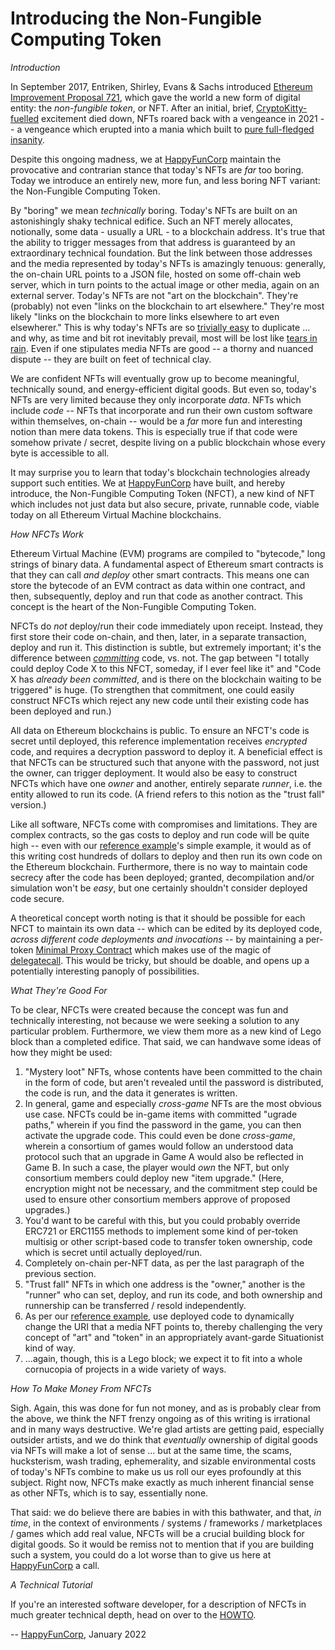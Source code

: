 # Introducing the Non-Fungible Computing Token

*Introduction*

In September 2017, Entriken, Shirley, Evans & Sachs introduced [Ethereum Improvement Proposal 721](https://eips.ethereum.org/EIPS/eip-721), which gave the world a new form of digital entity: the _non-fungible token_, or NFT. After an initial, brief, [CryptoKitty-fuelled](https://techcrunch.com/2017/12/03/people-have-spent-over-1m-buying-virtual-cats-on-the-ethereum-blockchain/) excitement died down, NFTs roared back with a vengeance in 2021 -- a vengeance which erupted into a mania which built to [pure full-fledged insanity](https://www.theverge.com/2021/12/30/22860010/bored-ape-yacht-club-payc-phayc-copycat-nft).

Despite this ongoing madness, we at [HappyFunCorp](https://happyfuncorp.com/) maintain the provocative and contrarian stance that today's NFTs are _far_ too boring. Today we introduce an entirely new, more fun, and less boring NFT variant: the Non-Fungible Computing Token.

By "boring" we mean _technically_ boring. Today's NFTs are built on an astonishingly shaky technical edifice. Such an NFT merely allocates, notionally, some data - usually a URL - to a blockchain address. It's true that the ability to trigger messages from that address is guaranteed by an extraordinary technical foundation. But the link between those addresses and the media represented by today's NFTs is amazingly tenuous: generally, the on-chain URL points to a JSON file, hosted on some off-chain web server, which in turn points to the actual image or other media, again on an external server. Today's NFTs are not "art on the blockchain". They're (probably) not even "links on the blockchain to art elsewhere." They're most likely "links on the blockchain to more links elsewhere to art even elsewherer." This is why today's NFTs are so [trivially easy](https://www.producthunt.com/posts/nft-replicas) to duplicate ... and why, as time and bit rot inevitably prevail, most will be lost like [tears in rain](https://www.youtube.com/watch?v=NoAzpa1x7jU#t=1m49s). Even if one stipulates media NFTs are good -- a thorny and nuanced dispute -- they are built on feet of technical clay.

We are confident NFTs will eventually grow up to become meaningful, technically sound, and energy-efficient digital goods. But even so, today's NFTs are very limited because they only incorporate _data_. NFTs which include _code_ -- NFTs that incorporate and run their own custom software within themselves, on-chain -- would be a _far_ more fun and interesting notion than mere data tokens. This is especially true if that code were somehow private / secret, despite living on a public blockchain whose every byte is accessible to all.

It may surprise you to learn that today's blockchain technologies already support such entities. We at [HappyFunCorp](https://happyfuncorp.com/) have built, and hereby introduce, the Non-Fungible Computing Token (NFCT), a new kind of NFT which includes not just data but also secure, private, runnable code, viable today on all Ethereum Virtual Machine blockchains.


*How NFCTs Work*

Ethereum Virtual Machine (EVM) programs are compiled to "bytecode," long strings of binary data. A fundamental aspect of Ethereum smart contracts is that they can call _and deploy_ other smart contracts. This means one can store the bytecode of an EVM contract as data within one contract, and then, subsequently, deploy and run that code as another contract. This concept is the heart of the Non-Fungible Computing Token.

NFCTs do _not_ deploy/run their code immediately upon receipt. Instead, they first store their code on-chain, and then, later, in a separate transaction, deploy and run it. This distinction is subtle, but extremely important; it's the difference between [_committing_](https://cdixon.org/2020/01/26/computers-that-can-make-commitments) code, vs. not. The gap between "I totally could deploy Code X to this NFCT, someday, if I ever feel like it" and "Code X has _already been committed_, and is there on the blockchain waiting to be triggered" is huge. (To strengthen that commitment, one could easily construct NFCTs which  reject any new code until their existing code has been deployed and run.)

All data on Ethereum blockchains is public. To ensure an NFCT's code is secret until deployed, this reference implementation receives _encrypted_ code, and requires a decryption password to deploy it. A beneficial effect is that NFCTs can be structured such that anyone with the password, not just the owner, can trigger deployment. It would also be easy to construct NFCTs which have one _owner_ and another, entirely separate _runner_, i.e. the entity allowed to run its code. (A friend refers to this notion as the "trust fall" version.)

Like all software, NFCTs come with compromises and limitations. They are complex contracts, so the gas costs to deploy and run code will be quite high -- even with our [reference example](./HOWTO.md)'s simple example, it would as of this writing cost hundreds of dollars to deploy and then run its own code on the Ethereum blockchain. Furthermore, there is no way to maintain code secrecy after the code has been deployed; granted, decompilation and/or simulation won't be _easy_, but one certainly shouldn't consider deployed code secure.

A theoretical concept worth noting is that it should be possible for each NFCT to maintain its own data -- which can be edited by its deployed code, _across different code deployments and invocations_ -- by maintaining a per-token [Minimal Proxy Contract](https://eips.ethereum.org/EIPS/eip-1167) which makes use of the magic of [delegatecall](https://docs.soliditylang.org/en/v0.8.10/introduction-to-smart-contracts.html#delegatecall-callcode-and-libraries). This would be tricky, but should be doable, and opens up a potentially interesting panoply of possibilities.


*What They're Good For*

To be clear, NFCTs were created because the concept was fun and technically interesting, not because we were seeking a solution to any particular problem. Furthermore, we view them more as a new kind of Lego block than a completed edifice. That said, we can handwave some ideas of how they might be used:

1. "Mystery loot" NFTs, whose contents have been committed to the chain in the form of code, but aren't revealed until the password is distributed, the code is run, and the data it generates is written.
2. In general, game and especially _cross-game_ NFTs are the most obvious use case. NFCTs could be in-game items with committed "ugrade paths," wherein if you find the password in the game, you can then activate the upgrade code. This could even be done _cross-game_, wherein a consortium of games would follow an understood data protocol such that an upgrade in Game A would also be reflected in Game B. In such a case, the player would _own_ the NFT, but only consortium members could deploy new "item upgrade." (Here, encryption might not be necessary, and the commitment step could be used to ensure other consortium members approve of proposed upgrades.)
3. You'd want to be careful with this, but you could probably override ERC721 or ERC1155 methods to implement some kind of per-token multisig or other script-based code to transfer token ownership, code which is secret until actually deployed/run.
4. Completely on-chain per-NFT data, as per the last paragraph of the previous section.
5. "Trust fall" NFTs in which one address is the "owner," another is the "runner" who can set, deploy, and run its code, and both ownership and runnership can be transferred / resold independently.
6. As per our [reference example](./HOWTO.md), use deployed code to dynamically change the URI that a media NFT points to, thereby challenging the very concept of "art" and "token" in an appropriately avant-garde Situationist kind of way.
7. ...again, though, this is a Lego block; we expect it to fit into a whole cornucopia of projects in a wide variety of ways.


*How To Make Money From NFCTs*

Sigh. Again, this was done for fun not money, and as is probably clear from the above, we think the NFT frenzy ongoing as of this writing is irrational and in many ways destructive. We're glad artists are getting paid, especially outsider artists, and we do think that _eventually_ ownership of digital goods via NFTs will make a lot of sense ... but at the same time, the scams, hucksterism, wash trading, ephemerality, and sizable environmental costs of today's NFTs combine to make us us roll our eyes profoundly at this subject. Right now, NFCTs make exactly as much inherent financial sense as other NFTs, which is to say, essentially none.

That said: we do believe there are babies in with this bathwater, and that, _in time_, in the context of environments / systems / frameworks / marketplaces / games which add real value, NFCTs will be a crucial building block for digital goods. So it would be remiss not to mention that if you are building such a system, you could do a lot worse than to give us here at [HappyFunCorp](https://happyfuncorp.com/) a call.


*A Technical Tutorial*

If you're an interested software developer, for a description of NFCTs in much greater technical depth, head on over to the [HOWTO](./HOWTO.md).

-- [HappyFunCorp](https://happyfuncorp.com/), January 2022
